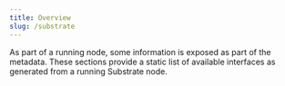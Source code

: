```yaml
---
title: Overview
slug: /substrate
---
```


As part of a running node, some information is exposed as part of the metadata. These sections provide a static list of available interfaces as generated from a running Substrate node.
